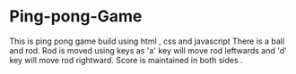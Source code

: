# Ping-pong-Game
This is ping pong game build using html , css and javascript 
There is a ball and rod.
Rod is moved using keys as
'a' key will move rod leftwards and 'd' key will move rod rightward.
Score is maintained in both sides .
